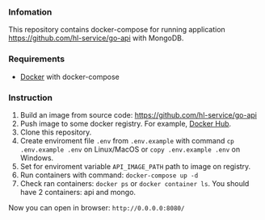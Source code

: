 ### Infomation

This repository contains docker-compose for running application https://github.com/hl-service/go-api with MongoDB.

### Requirements
- [Docker](https://www.docker.com/) with docker-compose

### Instruction
1. Build an image from source code: https://github.com/hl-service/go-api
2. Push image to some docker registry. For example, [Docker Hub](https://hub.docker.com).
3. Clone this repository.
4. Create enviroment file ```.env``` from ```.env.example``` with command ```cp .env.example .env``` on Linux/MacOS or ```copy .env.example .env``` on Windows.
5. Set for enviroment variable ```API_IMAGE_PATH``` path to image on registry.
6. Run containers with command: ```docker-compose up -d```
7. Check ran containers: ```docker ps``` or ```docker container ls```. You should have 2 containers: api and mongo.

Now you can open in browser: ```http://0.0.0.0:8080/```
